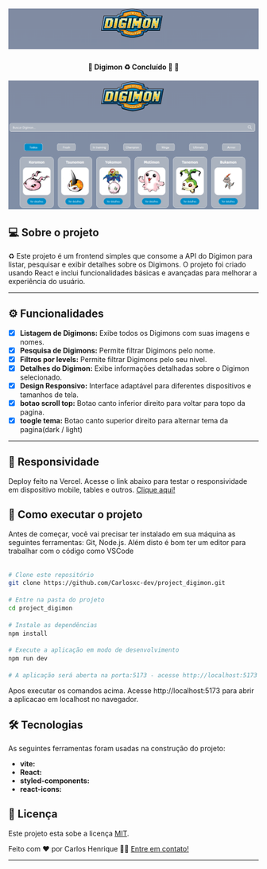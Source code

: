 <h1 align="center">
    <img alt="imagem digimon" title="digimon" src="public/banner.png" />
</h1>

<h4 align="center"> 
	🚧  Digimon ♻️ Concluído 🚀 🚧
</h4>

<img alt="imagem digimon" title="digimon" src="screen.png" />

## 💻 Sobre o projeto

♻️ Este projeto é um frontend simples que consome a API do Digimon para listar, pesquisar e exibir detalhes sobre os Digimons. 
O projeto foi criado usando React e inclui funcionalidades básicas e avançadas para melhorar a experiência do usuário.

---

## ⚙️ Funcionalidades

- [x] **Listagem de Digimons:** Exibe todos os Digimons com suas imagens e nomes.
- [x] **Pesquisa de Digimons:** Permite filtrar Digimons pelo nome.
- [x] **Filtros por levels:** Permite filtrar Digimons pelo seu nivel.
- [x] **Detalhes do Digimon:** Exibe informações detalhadas sobre o Digimon selecionado.
- [x] **Design Responsivo:** Interface adaptável para diferentes dispositivos e tamanhos de tela.
- [x] **botao scroll top:** Botao canto inferior direito para voltar para topo da pagina.
- [x] **toogle tema:** Botao canto superior direito para alternar tema da pagina(dark / light)

---

## 🎲 Responsividade 
Deploy feito na Vercel.
Acesse o link abaixo para testar o responsividade em dispositivo mobile, tables e outros.
[Clique aqui!](https://project-digimon.vercel.app)


## 🚀 Como executar o projeto

Antes de começar, você vai precisar ter instalado em sua máquina as seguintes ferramentas: Git, Node.js. Além disto é bom ter um editor para trabalhar com o código como VSCode

```bash

# Clone este repositório
git clone https://github.com/Carlosxc-dev/project_digimon.git

# Entre na pasta do projeto
cd project_digimon

# Instale as dependências
npm install

# Execute a aplicação em modo de desenvolvimento
npm run dev

# A aplicação será aberta na porta:5173 - acesse http://localhost:5173

```
Apos executar os comandos acima. Acesse http://localhost:5173 para abrir a aplicacao em localhost no navegador.

## 🛠 Tecnologias

As seguintes ferramentas foram usadas na construção do projeto:
- **vite:** 
- **React:** 
- **styled-components:**
- **react-icons:** 

## 📝 Licença

Este projeto esta sobe a licença [MIT](./LICENSE).

Feito com ❤️ por Carlos Henrique 👋🏽 [Entre em contato!](https://carlosxc-dev.github.io/Portifolio/)

---
